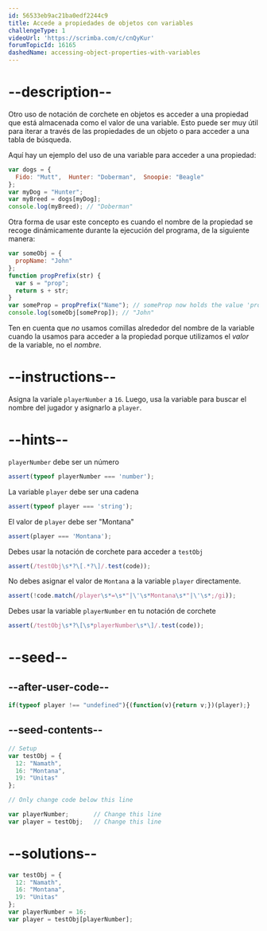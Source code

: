 ```yaml
---
id: 56533eb9ac21ba0edf2244c9
title: Accede a propiedades de objetos con variables
challengeType: 1
videoUrl: 'https://scrimba.com/c/cnQyKur'
forumTopicId: 16165
dashedName: accessing-object-properties-with-variables
---
```


# --description--

Otro uso de notación de corchete en objetos es acceder a una propiedad que está almacenada como el valor de una variable. Esto puede ser muy útil para iterar a través de las propiedades de un objeto o para acceder a una tabla de búsqueda.

Aquí hay un ejemplo del uso de una variable para acceder a una propiedad:

```js
var dogs = {
  Fido: "Mutt",  Hunter: "Doberman",  Snoopie: "Beagle"
};
var myDog = "Hunter";
var myBreed = dogs[myDog];
console.log(myBreed); // "Doberman"
```

Otra forma de usar este concepto es cuando el nombre de la propiedad se recoge dinámicamente durante la ejecución del programa, de la siguiente manera:

```js
var someObj = {
  propName: "John"
};
function propPrefix(str) {
  var s = "prop";
  return s + str;
}
var someProp = propPrefix("Name"); // someProp now holds the value 'propName'
console.log(someObj[someProp]); // "John"
```

Ten en cuenta que *no* usamos comillas alrededor del nombre de la variable cuando la usamos para acceder a la propiedad porque utilizamos el *valor* de la variable, no el *nombre*.

# --instructions--

Asigna la variale `playerNumber` a `16`. Luego, usa la variable para buscar el nombre del jugador y asignarlo a `player`.

# --hints--

`playerNumber` debe ser un número

```js
assert(typeof playerNumber === 'number');
```

La variable `player` debe ser una cadena

```js
assert(typeof player === 'string');
```

El valor de `player` debe ser "Montana"

```js
assert(player === 'Montana');
```

Debes usar la notación de corchete para acceder a `testObj`

```js
assert(/testObj\s*?\[.*?\]/.test(code));
```

No debes asignar el valor de `Montana` a la variable `player` directamente.

```js
assert(!code.match(/player\s*=\s*"|\'\s*Montana\s*"|\'\s*;/gi));
```

Debes usar la variable `playerNumber` en tu notación de corchete

```js
assert(/testObj\s*?\[\s*playerNumber\s*\]/.test(code));
```

# --seed--

## --after-user-code--

```js
if(typeof player !== "undefined"){(function(v){return v;})(player);}
```

## --seed-contents--

```js
// Setup
var testObj = {
  12: "Namath",
  16: "Montana",
  19: "Unitas"
};

// Only change code below this line

var playerNumber;       // Change this line
var player = testObj;   // Change this line
```

# --solutions--

```js
var testObj = {
  12: "Namath",
  16: "Montana",
  19: "Unitas"
};
var playerNumber = 16;
var player = testObj[playerNumber];
```
